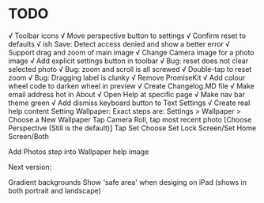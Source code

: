 #  TODO

√ Toolbar icons
√ Move perspective button to settings
√ Confirm reset to defaults
√ ish Save: Detect access denied and show a better error
√ Support drag and zoom of main image
√ Change Camera image for a photo image
√ Add explicit settings button in toolbar
√ Bug: reset does not clear selected photo
√ Bug: zoom and scroll is all screwed
√ Double-tap to reset zoom
√ Bug: Dragging label is clunky
√ Remove PromiseKit
√ Add colour wheel code to darken wheel in preview
√ Create Changelog.MD file
√ Make email address hot in About
√ Open Help at specific page
√ Make nav bar theme green
√ Add dismiss keyboard button to Text Settings
√ Create real help content
    Setting Wallpaper: Exact steps are:
    Settings > Wallpaper > Choose a New Wallpaper 
    Tap Camera Roll, tap most recent photo
    [Choose Perspective (Still is the default)]
    Tap Set
    Choose Set Lock Screen/Set Home Screen/Both

Add Photos step into Wallpaper help image


Next version:

Gradient backgrounds
Show 'safe area' when desiging on iPad (shows in both portrait and landscape)

